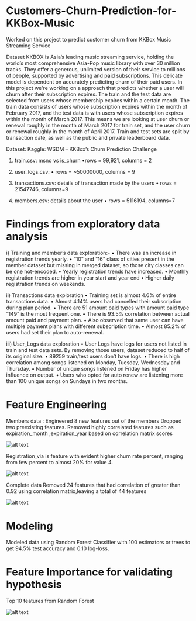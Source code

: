 # Customers-Churn-Prediction-for-KKBox-Music
Worked on this project to predict customer churn from KKBox Music Streaming Service

Dataset
KKBOX is Asia’s leading music streaming service, holding the world’s most comprehensive Asia-Pop music library with over 30 million tracks. They offer a generous, unlimited version of their service to millions of people, supported by advertising and paid subscriptions. This delicate model is dependent on accurately predicting churn of their paid users. In this project we're working on a approach that predicts whether a user will churn after their subscription expires.
The train and the test data are selected from users whose membership expires within a certain month. The train data consists of users whose subscription expires within the month of February 2017, and the test data is with users whose subscription expires within the month of March 2017. This means we are looking at user churn or renewal roughly in the month of March 2017 for train set, and the user churn or renewal roughly in the month of April 2017. Train and test sets are split by transaction date, as well as the public and private leaderboard data.

Dataset: Kaggle: WSDM – KKBox’s Churn Prediction Challenge
1. train.csv: msno vs is_churn
•rows = 99,921, columns = 2

2. user_logs.csv:
• rows = ~50000000, columns = 9

3. transactions.csv: details of transaction made by the users
• rows = 21547746, columns=9

4. members.csv: details about the user
• rows = 5116194, columns=7

# Findings from exploratory data analysis

i) Training and member’s data exploration:-
• There was an increase in registration trends yearly.
• “10” and “16” class of cities present in the member dataset but missing in merged dataset, so those city classes can be one hot-encoded.
• Yearly registration trends have increased.
• Monthly registration trends are higher in year start and year end
• Higher daily registration trends on weekends.

ii) Transactions data exploration
• Training set is almost 4.6% of entire transactions data.
• Almost 4.14% users had cancelled their subscription during plan period.
• There are 51 amount paid types with amount paid type “149” is the most frequent one.
• There is 93.5% correlation between actual amount paid and payment plan.
• Also observed that same user can have multiple payment plans with different subscription time.
• Almost 85.2% of users had set their plan to auto-renewal.

iii) User_Logs data exploration
• User Logs have logs for users not listed in train and test data sets. By removing those users, dataset reduced to half of its original size.
• 89259 train/test users don’t have logs.
• There is high correlation among songs listened on Monday, Tuesday, Wednesday and Thursday.
• Number of unique songs listened on Friday has higher influence on output.
• Users who opted for auto renew are listening more than 100 unique songs on Sundays in two months.

# Feature Engineering

Members data :
Engineered 8 new features out of the members 
Dropped  two preexisting  features.
Removed highly correlated features such as expiration_month ,expiration_year  based on correlation matrix scores

![alt text](https://github.com/techsachinkr/Customers-Churn-Prediction-for-KKBox-Music/blob/master/Outputs/Memberfeatures_Correlation_matrix.png)

Registration_via is feature with  evident higher churn rate percent, ranging from few percent to almost 20% for value 4.

![alt text](https://github.com/techsachinkr/Customers-Churn-Prediction-for-KKBox-Music/blob/master/Outputs/registered_via_churn%20relation.png)

Complete data
Removed 24 features that had correlation of greater than 0.92 using correlation matrix,leaving a total of 44 features

![alt text](https://github.com/techsachinkr/Customers-Churn-Prediction-for-KKBox-Music/blob/master/Outputs/AllFeatures_Correlation_matrix.png)

# Modeling
Modeled data using Random Forest Classifier with 100 estimators or trees to get 94.5% test accuracy and 0.10 log-loss.

# Feature Importance for validating hypothesis

Top 10 features from Random Forest

![alt text](https://github.com/techsachinkr/Customers-Churn-Prediction-for-KKBox-Music/blob/master/Outputs/features_importance.png)
